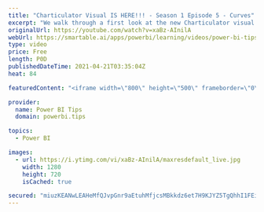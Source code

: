 ```yaml
---
title: "Charticulator Visual IS HERE!!! - Season 1 Episode 5 - Curves"
excerpt: "We walk through a first look at the new Charticulator visual from Microsoft Power BI team.    This video we are exploring the Curves  Official blog post about the visual: https://powerbi.microsoft.com/en-us/blog/announcing-the-new-charticulator-visual-public-preview/  Visit the early version of Charticulator:"
originalUrl: https://youtube.com/watch?v=xaBz-AInilA
webUrl: https://smartable.ai/apps/powerbi/learning/videos/power-bi-tips-charticulator-visual-is-here-season-1-episode-5-curves/
type: video
price: Free
length: P0D
publishedDateTime: 2021-04-21T03:35:04Z
heat: 84

featuredContent: "<iframe width=\"800\" height=\"500\" frameborder=\"0\" src=\"https://www.youtube.com/embed/xaBz-AInilA\" allow=\"accelerometer; autoplay; encrypted-media; gyroscope; picture-in-picture\" allowfullscreen></iframe>"

provider:
  name: Power BI Tips
  domain: powerbi.tips

topics:
  - Power BI

images:
  - url: https://i.ytimg.com/vi/xaBz-AInilA/maxresdefault_live.jpg
    width: 1280
    height: 720
    isCached: true

secured: "miuzKEANwLEAHeMfQJvpGnr9aEtuhMfjcsMBkkdz6et7H9KJYZ5TgQhhI1FEinBm1ekuf8XGzsI6tePX48ljc6FlT3UDVreCYAusqgITAWS5xrIyIIgJJf4ARP8cE8X+tENO9YNeQBVIzXJmsTlVTBvVn0W7cO4BXlNxaUImF0bHgn+Zf91551a7t66z5zyTzUQb/ywthP4cwmfd7UTzGvhmCjcCUDJDQzvk+kIK3yeDxxLuy7+3tlh4EQv99unvln3RueQwAUh7lp4MSbdUCPc519UuifmSZiGdNnWRBlnteZDSzgvuJVcvOLDYLYzliYKi7fr/d4pX2KjbsHZKpRr3xgpPHH3Ramb/K9w0R4VTO3y4INEySExRBaTuJI5n;rck8YlRWSd2EP6XLO3Md5g=="
---
```


